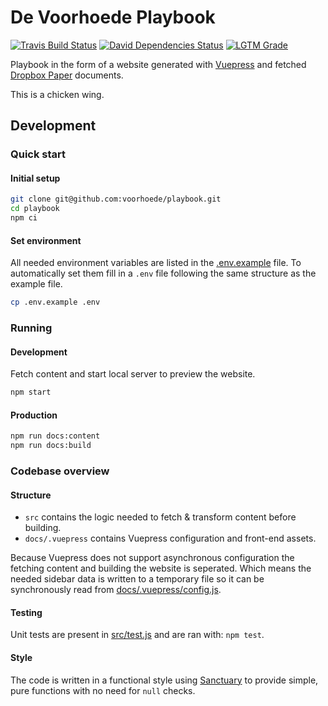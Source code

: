 # De Voorhoede Playbook
[![Travis Build Status][travis-icon]][travis]
[![David Dependencies Status][david-icon]][david]
[![LGTM Grade][lgtm-icon]][lgtm]

Playbook in the form of a website generated with [Vuepress](https://vuepress.vuejs.org/) and fetched [Dropbox Paper](https://www.dropbox.com/paper) documents.

This is a chicken wing.

## Development

### Quick start
#### Initial setup
```sh
git clone git@github.com:voorhoede/playbook.git
cd playbook
npm ci
```

#### Set environment
All needed environment variables are listed in the [.env.example](.env.example) file. To automatically set them fill in a `.env` file following the same structure as the example file.
```sh
cp .env.example .env
```

### Running
#### Development
Fetch content and start local server to preview the website.
```sh
npm start
```

#### Production
```sh
npm run docs:content
npm run docs:build
```

### Codebase overview
#### Structure
- `src` contains the logic needed to fetch & transform content before building.
- `docs/.vuepress` contains Vuepress configuration and front-end assets.

Because Vuepress does not support asynchronous configuration the fetching content and building the website is seperated. Which means the needed sidebar data is written to a temporary file so it can be synchronously read from [docs/.vuepress/config.js](docs/.vuepress/config.js).

#### Testing
Unit tests are present in [src/test.js](src/test.js) and are ran with: `npm test`.

#### Style
The code is written in a functional style using [Sanctuary](https://sanctuary.js.org/) to provide simple, pure functions with no need for `null` checks.

[travis]: https://travis-ci.org/voorhoede/playbook/branches
[travis-icon]: https://img.shields.io/travis/voorhoede/playbook/master.svg?style=flat-square
[david]: https://david-dm.org/voorhoede/playbook
[david-icon]: https://img.shields.io/david/voorhoede/playbook.svg?style=flat-square
[lgtm]: https://lgtm.com/projects/g/voorhoede/playbook/
[lgtm-icon]: https://img.shields.io/lgtm/grade/javascript/g/voorhoede/playbook.svg?style=flat-square
